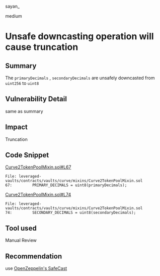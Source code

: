 sayan_

medium

# Unsafe downcasting operation will cause truncation

## Summary
The `primaryDecimals` , `secondaryDecimals` are unsafely downcasted  from `uint256` to `uint8`
## Vulnerability Detail
same as summary
## Impact
Truncation
## Code Snippet
[Curve2TokenPoolMixin.sol#L67](https://github.com/notional-finance/leveraged-vaults/blob/ec790f931988904f99da5c3514e8e1c74bad050b/contracts/vaults/curve/mixins/Curve2TokenPoolMixin.sol#L67)
```solidity
File: leveraged-vaults/contracts/vaults/curve/mixins/Curve2TokenPoolMixin.sol
67:         PRIMARY_DECIMALS = uint8(primaryDecimals);

```
[Curve2TokenPoolMixin.sol#L74](https://github.com/notional-finance/leveraged-vaults/blob/ec790f931988904f99da5c3514e8e1c74bad050b/contracts/vaults/curve/mixins/Curve2TokenPoolMixin.sol#L74)
```solidity
File: leveraged-vaults/contracts/vaults/curve/mixins/Curve2TokenPoolMixin.sol
74:         SECONDARY_DECIMALS = uint8(secondaryDecimals);
```
## Tool used

Manual Review

## Recommendation
use [OpenZeppelin's SafeCast](https://docs.openzeppelin.com/contracts/3.x/api/utils#SafeCast)